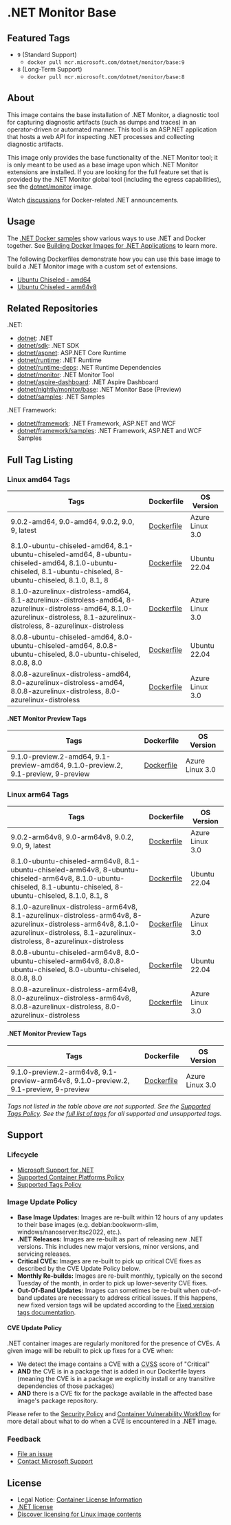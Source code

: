# .NET Monitor Base

## Featured Tags

* `9` (Standard Support)
  * `docker pull mcr.microsoft.com/dotnet/monitor/base:9`
* `8` (Long-Term Support)
  * `docker pull mcr.microsoft.com/dotnet/monitor/base:8`

## About

This image contains the base installation of .NET Monitor, a diagnostic tool for capturing diagnostic artifacts (such as dumps and traces) in an operator-driven or automated manner. This tool is an ASP.NET application that hosts a web API for inspecting .NET processes and collecting diagnostic artifacts.

This image only provides the base functionality of the .NET Monitor tool; it is only meant to be used as a base image upon which .NET Monitor extensions are installed. If you are looking for the full feature set that is provided by the .NET Monitor global tool (including the egress capabilities), see the [dotnet/monitor](./README.monitor.md) image.

Watch [discussions](https://github.com/dotnet/dotnet-docker/discussions/categories/announcements) for Docker-related .NET announcements.

## Usage

The [.NET Docker samples](https://github.com/dotnet/dotnet-docker/blob/main/samples/README.md) show various ways to use .NET and Docker together. See [Building Docker Images for .NET Applications](https://docs.microsoft.com/dotnet/core/docker/building-net-docker-images) to learn more.

The following Dockerfiles demonstrate how you can use this base image to build a .NET Monitor image with a custom set of extensions.

* [Ubuntu Chiseled - amd64](https://github.com/dotnet/dotnet-docker/blob/main/src/monitor/8.0/ubuntu-chiseled/amd64/Dockerfile)
* [Ubuntu Chiseled - arm64v8](https://github.com/dotnet/dotnet-docker/blob/main/src/monitor/8.0/ubuntu-chiseled/arm64v8/Dockerfile)

## Related Repositories

.NET:

* [dotnet](https://github.com/dotnet/dotnet-docker/blob/main/README.md): .NET
* [dotnet/sdk](https://github.com/dotnet/dotnet-docker/blob/main/README.sdk.md): .NET SDK
* [dotnet/aspnet](https://github.com/dotnet/dotnet-docker/blob/main/README.aspnet.md): ASP.NET Core Runtime
* [dotnet/runtime](https://github.com/dotnet/dotnet-docker/blob/main/README.runtime.md): .NET Runtime
* [dotnet/runtime-deps](https://github.com/dotnet/dotnet-docker/blob/main/README.runtime-deps.md): .NET Runtime Dependencies
* [dotnet/monitor](https://github.com/dotnet/dotnet-docker/blob/main/README.monitor.md): .NET Monitor Tool
* [dotnet/aspire-dashboard](https://github.com/dotnet/dotnet-docker/blob/main/README.aspire-dashboard.md): .NET Aspire Dashboard
* [dotnet/nightly/monitor/base](https://github.com/dotnet/dotnet-docker/blob/nightly/README.monitor-base.md): .NET Monitor Base (Preview)
* [dotnet/samples](https://github.com/dotnet/dotnet-docker/blob/main/README.samples.md): .NET Samples

.NET Framework:

* [dotnet/framework](https://github.com/microsoft/dotnet-framework-docker/blob/main/README.md): .NET Framework, ASP.NET and WCF
* [dotnet/framework/samples](https://github.com/microsoft/dotnet-framework-docker/blob/main/README.samples.md): .NET Framework, ASP.NET and WCF Samples

## Full Tag Listing

### Linux amd64 Tags

Tags | Dockerfile | OS Version
-----------| -------------| -------------
9.0.2-amd64, 9.0-amd64, 9.0.2, 9.0, 9, latest | [Dockerfile](src/monitor-base/9.0/azurelinux-distroless/amd64/Dockerfile) | Azure Linux 3.0
8.1.0-ubuntu-chiseled-amd64, 8.1-ubuntu-chiseled-amd64, 8-ubuntu-chiseled-amd64, 8.1.0-ubuntu-chiseled, 8.1-ubuntu-chiseled, 8-ubuntu-chiseled, 8.1.0, 8.1, 8 | [Dockerfile](src/monitor-base/8.1/ubuntu-chiseled/amd64/Dockerfile) | Ubuntu 22.04
8.1.0-azurelinux-distroless-amd64, 8.1-azurelinux-distroless-amd64, 8-azurelinux-distroless-amd64, 8.1.0-azurelinux-distroless, 8.1-azurelinux-distroless, 8-azurelinux-distroless | [Dockerfile](src/monitor-base/8.1/azurelinux-distroless/amd64/Dockerfile) | Azure Linux 3.0
8.0.8-ubuntu-chiseled-amd64, 8.0-ubuntu-chiseled-amd64, 8.0.8-ubuntu-chiseled, 8.0-ubuntu-chiseled, 8.0.8, 8.0 | [Dockerfile](src/monitor-base/8.0/ubuntu-chiseled/amd64/Dockerfile) | Ubuntu 22.04
8.0.8-azurelinux-distroless-amd64, 8.0-azurelinux-distroless-amd64, 8.0.8-azurelinux-distroless, 8.0-azurelinux-distroless | [Dockerfile](src/monitor-base/8.0/azurelinux-distroless/amd64/Dockerfile) | Azure Linux 3.0

#### .NET Monitor Preview Tags

Tags | Dockerfile | OS Version
-----------| -------------| -------------
9.1.0-preview.2-amd64, 9.1-preview-amd64, 9.1.0-preview.2, 9.1-preview, 9-preview | [Dockerfile](src/monitor-base/9.1/azurelinux-distroless/amd64/Dockerfile) | Azure Linux 3.0

### Linux arm64 Tags

Tags | Dockerfile | OS Version
-----------| -------------| -------------
9.0.2-arm64v8, 9.0-arm64v8, 9.0.2, 9.0, 9, latest | [Dockerfile](src/monitor-base/9.0/azurelinux-distroless/arm64v8/Dockerfile) | Azure Linux 3.0
8.1.0-ubuntu-chiseled-arm64v8, 8.1-ubuntu-chiseled-arm64v8, 8-ubuntu-chiseled-arm64v8, 8.1.0-ubuntu-chiseled, 8.1-ubuntu-chiseled, 8-ubuntu-chiseled, 8.1.0, 8.1, 8 | [Dockerfile](src/monitor-base/8.1/ubuntu-chiseled/arm64v8/Dockerfile) | Ubuntu 22.04
8.1.0-azurelinux-distroless-arm64v8, 8.1-azurelinux-distroless-arm64v8, 8-azurelinux-distroless-arm64v8, 8.1.0-azurelinux-distroless, 8.1-azurelinux-distroless, 8-azurelinux-distroless | [Dockerfile](src/monitor-base/8.1/azurelinux-distroless/arm64v8/Dockerfile) | Azure Linux 3.0
8.0.8-ubuntu-chiseled-arm64v8, 8.0-ubuntu-chiseled-arm64v8, 8.0.8-ubuntu-chiseled, 8.0-ubuntu-chiseled, 8.0.8, 8.0 | [Dockerfile](src/monitor-base/8.0/ubuntu-chiseled/arm64v8/Dockerfile) | Ubuntu 22.04
8.0.8-azurelinux-distroless-arm64v8, 8.0-azurelinux-distroless-arm64v8, 8.0.8-azurelinux-distroless, 8.0-azurelinux-distroless | [Dockerfile](src/monitor-base/8.0/azurelinux-distroless/arm64v8/Dockerfile) | Azure Linux 3.0

#### .NET Monitor Preview Tags

Tags | Dockerfile | OS Version
-----------| -------------| -------------
9.1.0-preview.2-arm64v8, 9.1-preview-arm64v8, 9.1.0-preview.2, 9.1-preview, 9-preview | [Dockerfile](src/monitor-base/9.1/azurelinux-distroless/arm64v8/Dockerfile) | Azure Linux 3.0
<!--End of generated tags-->

*Tags not listed in the table above are not supported. See the [Supported Tags Policy](https://github.com/dotnet/dotnet-docker/blob/main/documentation/supported-tags.md). See the [full list of tags](https://mcr.microsoft.com/v2/dotnet/monitor/base/tags/list) for all supported and unsupported tags.*

## Support

### Lifecycle

* [Microsoft Support for .NET](https://github.com/dotnet/core/blob/main/support.md)
* [Supported Container Platforms Policy](https://github.com/dotnet/dotnet-docker/blob/main/documentation/supported-platforms.md)
* [Supported Tags Policy](https://github.com/dotnet/dotnet-docker/blob/main/documentation/supported-tags.md)

### Image Update Policy

* **Base Image Updates:** Images are re-built within 12 hours of any updates to their base images (e.g. debian:bookworm-slim, windows/nanoserver:ltsc2022, etc.).
* **.NET Releases:** Images are re-built as part of releasing new .NET versions. This includes new major versions, minor versions, and servicing releases.
* **Critical CVEs:** Images are re-built to pick up critical CVE fixes as described by the CVE Update Policy below.
* **Monthly Re-builds:** Images are re-built monthly, typically on the second Tuesday of the month, in order to pick up lower-severity CVE fixes.
* **Out-Of-Band Updates:** Images can sometimes be re-built when out-of-band updates are necessary to address critical issues. If this happens, new fixed version tags will be updated according to the [Fixed version tags documentation](https://github.com/dotnet/dotnet-docker/blob/main/documentation/supported-tags.md#fixed-version-tags).

#### CVE Update Policy

.NET container images are regularly monitored for the presence of CVEs. A given image will be rebuilt to pick up fixes for a CVE when:

* We detect the image contains a CVE with a [CVSS](https://nvd.nist.gov/vuln-metrics/cvss) score of "Critical"
* **AND** the CVE is in a package that is added in our Dockerfile layers (meaning the CVE is in a package we explicitly install or any transitive dependencies of those packages)
* **AND** there is a CVE fix for the package available in the affected base image's package repository.

Please refer to the [Security Policy](https://github.com/dotnet/dotnet-docker/blob/main/SECURITY.md) and [Container Vulnerability Workflow](https://github.com/dotnet/dotnet-docker/blob/main/documentation/vulnerability-reporting.md) for more detail about what to do when a CVE is encountered in a .NET image.

### Feedback

* [File an issue](https://github.com/dotnet/dotnet-docker/issues/new/choose)
* [Contact Microsoft Support](https://support.microsoft.com/contactus/)

## License

* Legal Notice: [Container License Information](https://aka.ms/mcr/osslegalnotice)
* [.NET license](https://github.com/dotnet/dotnet-docker/blob/main/LICENSE)
* [Discover licensing for Linux image contents](https://github.com/dotnet/dotnet-docker/blob/main/documentation/image-artifact-details.md)
